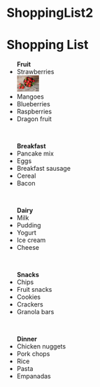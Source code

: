 # ShoppingList2
<!DOCTYPE html> 
<html>
<body>
<h1>Shopping List</h1>
<ul><strong>Fruit</strong>
<li>Strawberries</li> 
  <a href= https://www.health.com/strawberries-benefits-7566271><img src=strawberries.png.png alt="Strawberries" width="50"></a> 
<li>Mangoes</li>
<li>Blueberries</li>
<li>Raspberries</li>
<li>Dragon fruit</li> </body> </ul>
<br>
<ul><strong>Breakfast</strong>
<li>Pancake mix</li>
<li>Eggs</li>
<li>Breakfast sausage</li>
<li>Cereal</li>
<li>Bacon</li> </ul>
<br>
<ul><strong>Dairy</strong>
<li>Milk</li>
<li>Pudding</li>
<li>Yogurt</li>
<li>Ice cream</li>
<li>Cheese</li> </ul>
<br>
<ul><strong>Snacks</strong>
<li>Chips</li>
<li>Fruit snacks</li>
<li>Cookies</li>
<li>Crackers</li>
<li>Granola bars</li> </ul>
<br>
<ul><strong>Dinner</strong>
<li>Chicken nuggets</li>
<li>Pork chops</li>
<li>Rice</li>
<li>Pasta</li>
<li>Empanadas</li> </ul>
